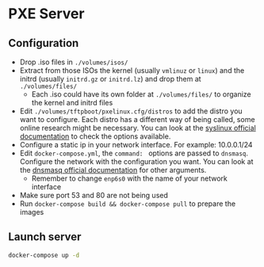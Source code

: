 # PXE Server

## Configuration

* Drop .iso files in `./volumes/isos/`
* Extract from those ISOs the kernel (usually `vmlinuz` or `linux`) and the initrd (usually `initrd.gz` or `initrd.lz`) and drop them at `./volumes/files/`
  * Each .iso could have its own folder at `./volumes/files/` to organize the kernel and initrd files
* Edit `./volumes/tftpboot/pxelinux.cfg/distros` to add the distro you want to configure. Each distro has a different way of being called, some online research might be necessary. You can look at the [syslinux official documentation](https://wiki.syslinux.org/wiki/index.php?title=Config) to check the options available.
* Configure a static ip in your network interface. For example: 10.0.0.1/24
* Edit `docker-compose.yml`, the `command: ` options are passed to `dnsmasq`. Configure the network with the configuration you want. You can look at the [dnsmasq official documentation](https://thekelleys.org.uk/dnsmasq/docs/dnsmasq-man.html) for other arguments.
  * Remember to change `enp6s0` with the name of your network interface
* Make sure port 53 and 80 are not being used
* Run `docker-compose build && docker-compose pull` to prepare the images

## Launch server

```bash
docker-compose up -d
```
